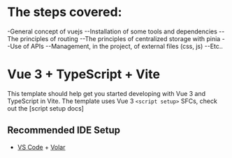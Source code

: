# The steps covered:
-General concept of vuejs
--Installation of some tools and dependencies
--The principles of routing
--The principles of centralized storage with pinia
--Use of APIs
--Management, in the project, of external files (css, js)
--Etc..

# Vue 3 + TypeScript + Vite

This template should help get you started developing with Vue 3 and TypeScript in Vite. The template uses Vue 3 `<script setup>` SFCs, check out the [script setup docs]

## Recommended IDE Setup

- [VS Code](https://code.visualstudio.com/) + [Volar](https://marketplace.visualstudio.com/items?itemName=Vue.volar)

